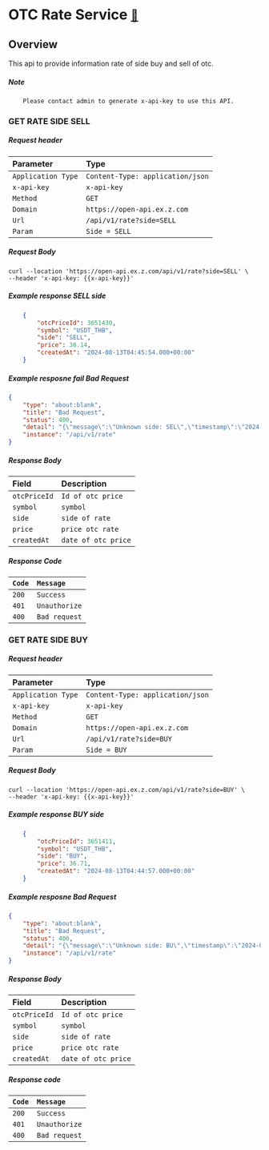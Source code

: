 # OTC Rate Service  <span style="font-size: 0.8em;">[🚀](../Readme.md#software-development-api-documents)</span>

## Overview
This api to provide information rate of side buy and sell of otc.

##### Note
```
    Please contact admin to generate x-api-key to use this API.
```

### GET RATE SIDE SELL

##### Request header

| Parameter | Type     |
| :-------- | :------- |
| `Application Type` | `Content-Type: application/json`     |
| `x-api-key` | `x-api-key`     |
| `Method` | `GET`     |
| `Domain` | `https://open-api.ex.z.com` |
| `Url` | `/api/v1/rate?side=SELL`     |
| `Param` | `Side = SELL`     |

##### Request Body
```
curl --location 'https://open-api.ex.z.com/api/v1/rate?side=SELL' \
--header 'x-api-key: {{x-api-key}}'
```

##### Example response SELL side
``` json
    {
        "otcPriceId": 3651430,
        "symbol": "USDT_THB",
        "side": "SELL",
        "price": 36.14,
        "createdAt": "2024-08-13T04:45:54.000+00:00"
    }
```

##### Example resposne fail Bad Request
``` json
{
    "type": "about:blank",
    "title": "Bad Request",
    "status": 400,
    "detail": "{\"message\":\"Unknown side: SEL\",\"timestamp\":\"2024-08-13T13:53:41.99352743\"}",
    "instance": "/api/v1/rate"
}
```
##### Response Body
| Field | Description     |
| :-------- | :------- |
| `otcPriceId` | `Id of otc price`     |
| `symbol` | `symbol`     |
| `side` | `side of rate`     |
| `price` | `price otc rate` |
| `createdAt` | `date of otc price`     |

##### Response Code
| `Code` | `Message`     |
| :-------- | :------- |
| `200`   |   `Success` |
| `401` | `Unauthorize` |
| `400` | `Bad request` |

### GET RATE SIDE BUY

##### Request header

| Parameter | Type     |
| :-------- | :------- |
| `Application Type` | `Content-Type: application/json`     |
| `x-api-key` | `x-api-key`     |
| `Method` | `GET`     |
| `Domain` | `https://open-api.ex.z.com` |
| `Url` | `/api/v1/rate?side=BUY`     |
| `Param` | `Side = BUY`     |

##### Request Body
```
curl --location 'https://open-api.ex.z.com/api/v1/rate?side=BUY' \
--header 'x-api-key: {{x-api-key}}'
```

##### Example response BUY side
``` json
    {
        "otcPriceId": 3651411,
        "symbol": "USDT_THB",
        "side": "BUY",
        "price": 36.71,
        "createdAt": "2024-08-13T04:44:57.000+00:00"
    }
```

##### Example resposne Bad Request
``` json
{
    "type": "about:blank",
    "title": "Bad Request",
    "status": 400,
    "detail": "{\"message\":\"Unknown side: BU\",\"timestamp\":\"2024-08-13T13:53:41.99352743\"}",
    "instance": "/api/v1/rate"
}
```

##### Response Body
| Field | Description     |
| :-------- | :------- |
| `otcPriceId` | `Id of otc price`     |
| `symbol` | `symbol`     |
| `side` | `side of rate`     |
| `price` | `price otc rate` |
| `createdAt` | `date of otc price`     |

##### Response code

| `Code` | `Message`     |
| :-------- | :------- |
| `200`   |   `Success` |
| `401` | `Unauthorize` |
| `400` | `Bad request` |